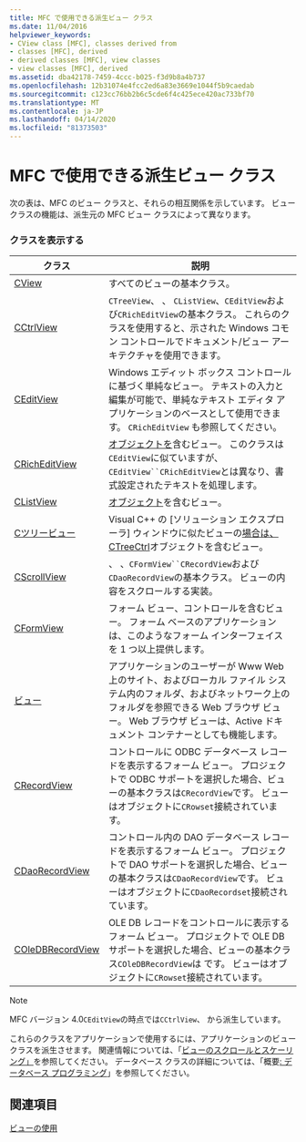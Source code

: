 ```yaml
---
title: MFC で使用できる派生ビュー クラス
ms.date: 11/04/2016
helpviewer_keywords:
- CView class [MFC], classes derived from
- classes [MFC], derived
- derived classes [MFC], view classes
- view classes [MFC], derived
ms.assetid: dba42178-7459-4ccc-b025-f3d9b8a4b737
ms.openlocfilehash: 12b31074e4fcc2ed6a83e3669e1044f5b9caedab
ms.sourcegitcommit: c123cc76bb2b6c5cde6f4c425ece420ac733bf70
ms.translationtype: MT
ms.contentlocale: ja-JP
ms.lasthandoff: 04/14/2020
ms.locfileid: "81373503"
---
```

# <a name="derived-view-classes-available-in-mfc"></a>MFC で使用できる派生ビュー クラス

次の表は、MFC のビュー クラスと、それらの相互関係を示しています。 ビュー クラスの機能は、派生元の MFC ビュー クラスによって異なります。

### <a name="view-classes"></a>クラスを表示する

|クラス|説明|
|-----------|-----------------|
|[CView](../mfc/reference/cview-class.md)|すべてのビューの基本クラス。|
|[CCtrlView](../mfc/reference/cctrlview-class.md)|`CTreeView`、 、 `CListView`、`CEditView`および`CRichEditView`の基本クラス。 これらのクラスを使用すると、示された Windows コモン コントロールでドキュメント/ビュー アーキテクチャを使用できます。|
|[CEditView](../mfc/reference/ceditview-class.md)|Windows エディット ボックス コントロールに基づく単純なビュー。 テキストの入力と編集が可能で、単純なテキスト エディタ アプリケーションのベースとして使用できます。 `CRichEditView` も参照してください。|
|[CRichEditView](../mfc/reference/cricheditview-class.md)|[オブジェクトを](../mfc/reference/cricheditctrl-class.md)含むビュー。 このクラスは`CEditView`に似ていますが、 `CEditView``CRichEditView`とは異なり、書式設定されたテキストを処理します。|
|[CListView](../mfc/reference/clistview-class.md)|[オブジェクト](../mfc/reference/clistctrl-class.md)を含むビュー。|
|[Cツリービュー](../mfc/reference/ctreeview-class.md)|Visual C++ の [ソリューション エクスプローラ] ウィンドウに似たビューの[場合は、CTreeCtrl](../mfc/reference/ctreectrl-class.md)オブジェクトを含むビュー。|
|[CScrollView](../mfc/reference/cscrollview-class.md)|、 、`CFormView``CRecordView`および`CDaoRecordView`の基本クラス。 ビューの内容をスクロールする実装。|
|[CFormView](../mfc/reference/cformview-class.md)|フォーム ビュー、コントロールを含むビュー。 フォーム ベースのアプリケーションは、このようなフォーム インターフェイスを 1 つ以上提供します。|
|[ビュー](../mfc/reference/chtmlview-class.md)|アプリケーションのユーザーが Www Web 上のサイト、およびローカル ファイル システム内のフォルダ、およびネットワーク上のフォルダを参照できる Web ブラウザ ビュー。 Web ブラウザ ビューは、Active ドキュメント コンテナーとしても機能します。|
|[CRecordView](../mfc/reference/crecordview-class.md)|コントロールに ODBC データベース レコードを表示するフォーム ビュー。 プロジェクトで ODBC サポートを選択した場合、ビューの基本クラスは`CRecordView`です。 ビューはオブジェクトに`CRowset`接続されています。|
|[CDaoRecordView](../mfc/reference/cdaorecordview-class.md)|コントロール内の DAO データベース レコードを表示するフォーム ビュー。 プロジェクトで DAO サポートを選択した場合、ビューの基本クラスは`CDaoRecordView`です。 ビューはオブジェクトに`CDaoRecordset`接続されています。|
|[COleDBRecordView](../mfc/reference/coledbrecordview-class.md)|OLE DB レコードをコントロールに表示するフォーム ビュー。 プロジェクトで OLE DB サポートを選択した場合、ビューの基本クラス`COleDBRecordView`は です。 ビューはオブジェクトに`CRowset`接続されています。|

> [!NOTE]
> MFC バージョン 4.0`CEditView`の時点では`CCtrlView`、 から派生しています。

これらのクラスをアプリケーションで使用するには、アプリケーションのビュー クラスを派生させます。 関連情報については、「[ビューのスクロールとスケーリング」](../mfc/scrolling-and-scaling-views.md)を参照してください。 データベース クラスの詳細については、「概要[: データベース プログラミング](../data/data-access-programming-mfc-atl.md)」を参照してください。

## <a name="see-also"></a>関連項目

[ビューの使用](../mfc/using-views.md)

